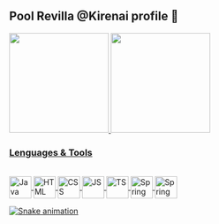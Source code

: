 ## Pool Revilla @Kirenai profile 👋

<div>
  <a href="https://github.com/Kirenai" />
  <img height="180em" src="https://github-readme-stats.vercel.app/api?username=Kirenai&show_icons=true&theme=onedark " />
  <img height="180em" src="https://github-readme-stats.vercel.app/api/top-langs/?username=Kirenai&layout=compact&show_icons=true&theme=onedark" />
<div>
  
### Lenguages & Tools
<div>
  </br>
  <img align="center" alt="Java" height="40" width="40" src="https://cdn.jsdelivr.net/gh/devicons/devicon/icons/java/java-original.svg" />
  <img align="center" alt="HTML" height="40" width="40" src="https://cdn.jsdelivr.net/gh/devicons/devicon/icons/html5/html5-original.svg" />
  <img align="center" alt="CSS" height="40" width="40" src="https://cdn.jsdelivr.net/gh/devicons/devicon/icons/css3/css3-original.svg" />
  <img align="center" alt="JS" height="40" width="40" src="https://cdn.jsdelivr.net/gh/devicons/devicon/icons/javascript/javascript-original.svg" />
  <img align="center" alt="TS" height="40" width="40" src="https://cdn.jsdelivr.net/gh/devicons/devicon/icons/typescript/typescript-original.svg" />
  <img align="center" alt="Spring" height="40" width="40" src="https://cdn.jsdelivr.net/gh/devicons/devicon/icons/spring/spring-original.svg" />
  <img align="center" alt="Spring" height="40" width="40" src="https://cdn.jsdelivr.net/gh/devicons/devicon/icons/react/react-original.svg" />
</div>

![Snake animation](https://github.com/Kirenai/Kirenai/blob/main/github-contribution-grid-snake.svg)
